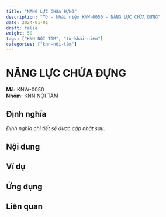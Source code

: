 ```yaml
---
title: "NĂNG LỰC CHỨA ĐỰNG"
description: "Từ - khái niệm KNW-0050 - NĂNG LỰC CHỨA ĐỰNG"
date: 2024-01-01
draft: false
weight: 50
tags: ["KNN NỘI TÂM", "từ-khái-niệm"]
categories: ["knn-nội-tâm"]
---
```


# NĂNG LỰC CHỨA ĐỰNG

**Mã:** KNW-0050  
**Nhóm:** KNN NỘI TÂM

## Định nghĩa

*Định nghĩa chi tiết sẽ được cập nhật sau.*

## Nội dung

<!-- Nội dung chi tiết sẽ được điền vào đây -->

## Ví dụ

<!-- Ví dụ minh họa -->

## Ứng dụng

<!-- Cách ứng dụng từ/khái niệm này trong thực tế -->

## Liên quan

<!-- Các từ/khái niệm liên quan khác -->

